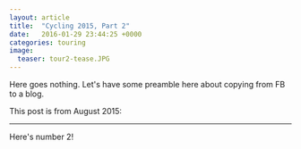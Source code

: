 ```yaml
---
layout: article
title:  "Cycling 2015, Part 2"
date:   2016-01-29 23:44:25 +0000
categories: touring
image:
  teaser: tour2-tease.JPG
---
```


Here goes nothing. Let's have some preamble here about copying from FB to a blog.

This post is from August 2015:

---

Here's number 2!
